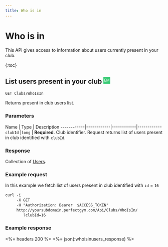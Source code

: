 ```yaml
---
title: Who is in
---
```


# Who is in

This API gives access to information about users currently present in your club.

{:toc}


## List users present in your club ![alt text][EM]

    GET Clubs/WhoIsIn

Returns present in club users list.


### Parameters 

Name        | Type       | Description
------------|------------|------------|------------
`clubId`    |`long`      | **Required**. Club identifier. Request returns list of users present in club identified with `clubId`.



### Response

Collection of [Users][User].


### Example request

In this example we fetch list of users present in club identified with `id` = `16`

``` command-line
curl -i 
     -X GET 
     -H "Authorization: Bearer  $ACCESS_TOKEN"  
     http://yoursubdomain.perfectgym.com/Api/Clubs/WhoIsIn/
     	?clubId=16     	
```


### Example response

<%= headers 200 %>
<%= json(:whoisinusers_response) %>



[User]: /api/users/user

[EM]: /assets/images/employee.png "Employee mode"
[UM]: /assets/images/user.png "User mode"
